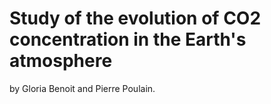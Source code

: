 # Study of the evolution of CO2 concentration in the Earth's atmosphere

by Gloria Benoit and Pierre Poulain.

